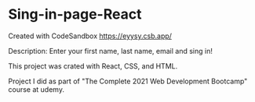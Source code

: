 # Sing-in-page-React
Created with CodeSandbox https://eyysy.csb.app/

Description: Enter your first name, last name, email and sing in!

This project was crated with React, CSS, and HTML.

Project I did as part of "The Complete 2021 Web Development Bootcamp" course at udemy.

